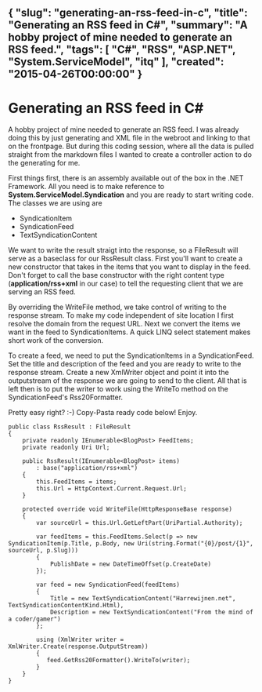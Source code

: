 {
  "slug": "generating-an-rss-feed-in-c",
  "title": "Generating an RSS feed in C#",
  "summary": "A hobby project of mine needed to generate an RSS feed.",
  "tags": [
    "C#",
    "RSS",
    "ASP.NET",
    "System.ServiceModel",
    "itq"
  ],
  "created": "2015-04-26T00:00:00"
}
---
# Generating an RSS feed in C#

A hobby project of mine needed to generate an RSS feed. I was already doing this by just generating and XML file in the webroot and linking to that on the frontpage. But during this coding session, where all the data is pulled straight from the markdown files I wanted to create a controller action to do the generating for me.

First things first, there is an assembly available out of the box in the .NET Framework. All you need is to make reference to **System.ServiceModel.Syndication** and you are ready to start writing code. The classes we are using are

- SyndicationItem
- SyndicationFeed
- TextSyndicationContent

We want to write the result straigt into the response, so a FileResult will serve as a baseclass for our RssResult class. First you'll want to create a new constructor that takes in the items that you want to display in the feed. Don't forget to call the base constructor with the right content type (**application/rss+xml** in our case) to tell the requesting client that we are serving an RSS feed.

By overriding the WriteFile method, we take control of writing to the response stream. To make my code independent of site location I first resolve the domain from the request URL. Next we convert the items we want in the feed to SyndicationItems. A quick LINQ select statement makes short work of the conversion.

To create a feed, we need to put the SyndicationItems in a SyndicationFeed. Set the title and description of the feed and you are ready to write to the response stream. Create a new XmlWriter object and point it into the outputstream of the response we are going to send to the client. All that is left then is to put the writer to work using the WriteTo method on the SyndicationFeed's Rss20Formatter.

Pretty easy right? :-) Copy-Pasta ready code below! Enjoy.

    public class RssResult : FileResult
    {
        private readonly IEnumerable<BlogPost> FeedItems;
        private readonly Uri Url;
    
        public RssResult(IEnumerable<BlogPost> items)
            : base("application/rss+xml")
        {
            this.FeedItems = items;
            this.Url = HttpContext.Current.Request.Url;
        }
    
        protected override void WriteFile(HttpResponseBase response)
        {
            var sourceUrl = this.Url.GetLeftPart(UriPartial.Authority);
    
            var feedItems = this.FeedItems.Select(p => new SyndicationItem(p.Title, p.Body, new Uri(string.Format("{0}/post/{1}", sourceUrl, p.Slug)))
            {
                PublishDate = new DateTimeOffset(p.CreateDate)
            });
    
            var feed = new SyndicationFeed(feedItems)
            {
                Title = new TextSyndicationContent("Harrewijnen.net", TextSyndicationContentKind.Html),
                Description = new TextSyndicationContent("From the mind of a coder/gamer")
            };
    
            using (XmlWriter writer = XmlWriter.Create(response.OutputStream))
            {
               feed.GetRss20Formatter().WriteTo(writer);
            }
        }
    }
